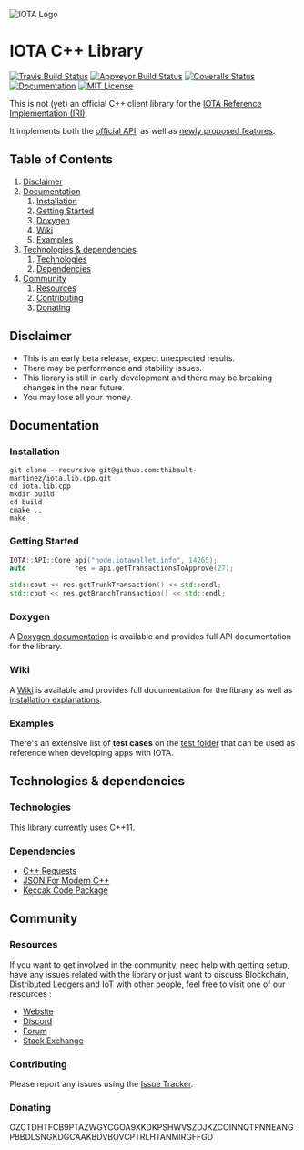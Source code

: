 ![IOTA Logo][iota-logo]

# IOTA C++ Library

[![Travis Build Status][travis-badge]][travis]
[![Appveyor Build Status][appveyor-badge]][appveyor]
[![Coveralls Status][coveralls-badge]][coveralls]
[![Documentation][documentation-badge]][documentation]
[![MIT License][license-badge]][license]

This is not (yet) an official C++ client library for the [IOTA Reference Implementation (IRI)](https://github.com/iotaledger/iri).

It implements both the [official API](https://iota.readme.io/docs/getting-started), as well as [newly proposed features](https://github.com/iotaledger/wiki/blob/master/api-proposal.md#proposed-api-calls).

## Table of Contents

1.  [Disclaimer](#disclaimer)
1.  [Documentation](#documentation)
    1.  [Installation](#installation)
    1.  [Getting Started](#getting-started)
    1.  [Doxygen](#doxygen)
    1.  [Wiki](#wiki)
    1.  [Examples](#examples)
1.  [Technologies & dependencies](#technologies--dependencies)
    1.  [Technologies](#technologies)
    1.  [Dependencies](#dependencies)
1.  [Community](#community)
    1.  [Resources](#resources)
    1.  [Contributing](#contributing)
    1.  [Donating](#donating)

## Disclaimer

-   This is an early beta release, expect unexpected results.
-   There may be performance and stability issues.
-   This library is still in early development and there may be breaking changes in the near future.
-   You may lose all your money.

## Documentation

### Installation

```
git clone --recursive git@github.com:thibault-martinez/iota.lib.cpp.git
cd iota.lib.cpp
mkdir build
cd build
cmake ..
make
```

### Getting Started

```cpp
IOTA::API::Core api("node.iotawallet.info", 14265);
auto            res = api.getTransactionsToApprove(27);

std::cout << res.getTrunkTransaction() << std::endl;
std::cout << res.getBranchTransaction() << std::endl;
```

### Doxygen

A [Doxygen documentation](https://thibault-martinez.github.io/iota.lib.cpp/html/) is available and provides full API documentation for the library.

### Wiki

A [Wiki](https://github.com/thibault-martinez/iota.lib.cpp/wiki) is available and provides full documentation for the library as well as [installation explanations](https://github.com/thibault-martinez/iota.lib.cpp/wiki/Installation).

### Examples

There's an extensive list of **test cases** on the [test folder](https://github.com/thibault-martinez/iota.lib.cpp/tree/master/test/source) that can be used as reference when developing apps with IOTA.

## Technologies & dependencies

### Technologies

This library currently uses C++11.

### Dependencies

-   [C++ Requests](https://github.com/whoshuu/cpr)
-   [JSON For Modern C++](https://github.com/nlohmann/json)
-   [Keccak Code Package](https://github.com/gvanas/KeccakCodePackage)

## Community

### Resources

If you want to get involved in the community, need help with getting setup, have any issues related with the library or just want to discuss Blockchain, Distributed Ledgers and IoT with other people, feel free to visit one of our resources :

-   [Website](https://iota.org/)
-   [Discord](https://discordapp.com/invite/fNGZXvh)
-   [Forum](https://forum.iota.org/)
-   [Stack Exchange](https://iota.stackexchange.com/)

### Contributing

Please report any issues using the [Issue Tracker](https://github.com/thibault-martinez/iota.lib.cpp/issues).

### Donating

OZCTDHTFCB9PTAZWGYCGOA9XKDKPSHWVSZDJKZCOINNQTPNNEANGPBBDLSNGKDGCAAKBDVBOVCPTRLHTANMIRGFFGD

[iota-logo]: https://raw.githubusercontent.com/iotaledger/documentation/master/source/images/iota-logo.png

[travis]: https://travis-ci.org/thibault-martinez/iota.lib.cpp
[travis-badge]: https://travis-ci.org/thibault-martinez/iota.lib.cpp.svg?branch=master

[appveyor]: https://ci.appveyor.com/project/thibault-martinez/iota-lib-cpp/branch/master
[appveyor-badge]: https://ci.appveyor.com/api/projects/status/lp9awde5sykw16u0/branch/master?svg=true


[coveralls]: https://coveralls.io/github/thibault-martinez/iota.lib.cpp?branch=master
[coveralls-badge]: https://coveralls.io/repos/github/thibault-martinez/iota.lib.cpp/badge.svg?branch=master

[documentation]: https://thibault-martinez.github.io/iota.lib.cpp/html/
[documentation-badge]: https://img.shields.io/readthedocs/pip/stable.svg

[license]: https://github.com/thibault-martinez/iota.lib.cpp/blob/master/LICENSE
[license-badge]: https://img.shields.io/apm/l/vim-mode.svg
